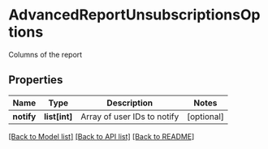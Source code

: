 # AdvancedReportUnsubscriptionsOptions

Columns of the report
## Properties
Name | Type | Description | Notes
------------ | ------------- | ------------- | -------------
**notify** | **list[int]** | Array of user IDs to notify | [optional] 

[[Back to Model list]](../README.md#documentation-for-models) [[Back to API list]](../README.md#documentation-for-api-endpoints) [[Back to README]](../README.md)


